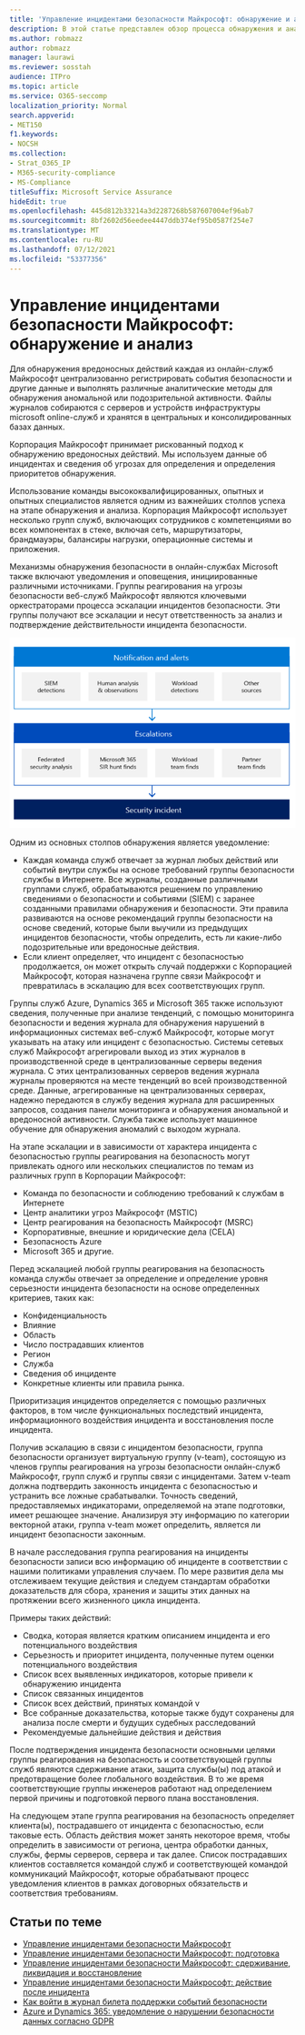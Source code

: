 ```yaml
---
title: 'Управление инцидентами безопасности Майкрософт: обнаружение и анализ'
description: В этой статье представлен обзор процесса обнаружения и анализа инцидентов безопасности в онлайн-службах Microsoft.
ms.author: robmazz
author: robmazz
manager: laurawi
ms.reviewer: sosstah
audience: ITPro
ms.topic: article
ms.service: O365-seccomp
localization_priority: Normal
search.appverid:
- MET150
f1.keywords:
- NOCSH
ms.collection:
- Strat_O365_IP
- M365-security-compliance
- MS-Compliance
titleSuffix: Microsoft Service Assurance
hideEdit: true
ms.openlocfilehash: 445d812b33214a3d2287268b587607004ef96ab7
ms.sourcegitcommit: 8bf2602d56eedee4447ddb374ef95b0587f254e7
ms.translationtype: MT
ms.contentlocale: ru-RU
ms.lasthandoff: 07/12/2021
ms.locfileid: "53377356"
---
```

# <a name="microsoft-security-incident-management-detection-and-analysis"></a>Управление инцидентами безопасности Майкрософт: обнаружение и анализ

Для обнаружения вредоносных действий каждая из онлайн-служб Майкрософт централизованно регистрировать события безопасности и другие данные и выполнять различные аналитические методы для обнаружения аномальной или подозрительной активности. Файлы журналов собираются с серверов и устройств инфраструктуры microsoft online-служб и хранятся в центральных и консолидированных базах данных.

Корпорация Майкрософт принимает рискованный подход к обнаружению вредоносных действий. Мы используем данные об инцидентах и сведения об угрозах для определения и определения приоритетов обнаружения.

Использование команды высококвалифицированных, опытных и опытных специалистов является одним из важнейших столпов успеха на этапе обнаружения и анализа. Корпорация Майкрософт использует несколько групп служб, включающих сотрудников с компетенциями во всех компонентах в стеке, включая сеть, маршрутизаторы, брандмауэры, балансиры нагрузки, операционные системы и приложения.

Механизмы обнаружения безопасности в онлайн-службах Microsoft также включают уведомления и оповещения, инициированные различными источниками. Группы реагирования на угрозы безопасности веб-служб Майкрософт являются ключевыми оркестраторами процесса эскалации инцидентов безопасности. Эти группы получают все эскалации и несут ответственность за анализ и подтверждение действительности инцидента безопасности.

![Рабочий процесс управления инцидентами безопасности](../media/assurance-sim-workflow.png)

Одним из основных столпов обнаружения является уведомление:

- Каждая команда служб отвечает за журнал любых действий или событий внутри службы на основе требований группы безопасности службы в Интернете. Все журналы, созданные различными группами служб, обрабатываются решением по управлению сведениями о безопасности и событиями (SIEM) с заранее созданными правилами обнаружения и безопасности. Эти правила развиваются на основе рекомендаций группы безопасности на основе сведений, которые были выучили из предыдущих инцидентов безопасности, чтобы определить, есть ли какие-либо подозрительные или вредоносные действия.
- Если клиент определяет, что инцидент с безопасностью продолжается, он может открыть случай поддержки с Корпорацией Майкрософт, которая назначена группе связи Майкрософт и превратилась в эскалацию для всех соответствующих групп.

Группы служб Azure, Dynamics 365 и Microsoft 365 также используют сведения, полученные при анализе тенденций, с помощью мониторинга безопасности и ведения журнала для обнаружения нарушений в информационных системах веб-служб Майкрософт, которые могут указывать на атаку или инцидент с безопасностью. Системы сетевых служб Майкрософт агрегировали выход из этих журналов в производственной среде в централизованные серверы ведения журнала. С этих централизованных серверов ведения журнала журналы проверяются на месте тенденций во всей производственной среде. Данные, агрегированные на централизованных серверах, надежно передаются в службу ведения журнала для расширенных запросов, создания панели мониторинга и обнаружения аномальной и вредоносной активности. Служба также использует машинное обучение для обнаружения аномалий с выходом журнала.

На этапе эскалации и в зависимости от характера инцидента с безопасностью группы реагирования на безопасность могут привлекать одного или нескольких специалистов по темам из различных групп в Корпорации Майкрософт:

- Команда по безопасности и соблюдению требований к службам в Интернете
- Центр аналитики угроз Майкрософт (MSTIC)
- Центр реагирования на безопасность Майкрософт (MSRC)
- Корпоративные, внешние и юридические дела (CELA)
- Безопасность Azure
- Microsoft 365 и другие.

Перед эскалацией любой группы реагирования на безопасность команда службы отвечает за определение и определение уровня серьезности инцидента безопасности на основе определенных критериев, таких как:

- Конфиденциальность
- Влияние
- Область
- Число пострадавших клиентов
- Регион
- Служба
- Сведения об инциденте
- Конкретные клиенты или правила рынка.

Приоритизация инцидентов определяется с помощью различных факторов, в том числе функциональных последствий инцидента, информационного воздействия инцидента и восстановления после инцидента.

Получив эскалацию в связи с инцидентом безопасности, группа безопасности организует виртуальную группу (v-team), состоящую из членов группы реагирования на угрозы безопасности онлайн-служб Майкрософт, групп служб и группы связи с инцидентами. Затем v-team должна подтвердить законность инцидента с безопасностью и устранить все ложные срабатывалки. Точность сведений, предоставляемых индикаторами, определяемой на этапе подготовки, имеет решающее значение. Анализируя эту информацию по категории векторной атаки, группа v-team может определить, является ли инцидент безопасности законным.

В начале расследования группа реагирования на инциденты безопасности записи всю информацию об инциденте в соответствии с нашими политиками управления случаем. По мере развития дела мы отслеживаем текущие действия и следуем стандартам обработки доказательств для сбора, хранения и защиты этих данных на протяжении всего жизненного цикла инцидента.

Примеры таких действий:

- Сводка, которая является кратким описанием инцидента и его потенциального воздействия
- Серьезность и приоритет инцидента, полученные путем оценки потенциального воздействия
- Список всех выявленных индикаторов, которые привели к обнаружению инцидента
- Список связанных инцидентов
- Список всех действий, принятых командой v
- Все собранные доказательства, которые также будут сохранены для анализа после смерти и будущих судебных расследований
- Рекомендуемые дальнейшие действия и действия

После подтверждения инцидента безопасности основными целями группы реагирования на безопасность и соответствующей группы служб являются сдерживание атаки, защита службы(ы) под атакой и предотвращение более глобального воздействия. В то же время соответствующие группы инженеров работают над определением первой причины и подготовкой первого плана восстановления.

На следующем этапе группа реагирования на безопасность определяет клиента(ы), пострадавшего от инцидента с безопасностью, если таковые есть. Область действия может занять некоторое время, чтобы определить в зависимости от региона, центра обработки данных, службы, фермы серверов, сервера и так далее. Список пострадавших клиентов составляется командой служб и соответствующей командой коммуникаций Майкрософт, которые обрабатывают процесс уведомления клиентов в рамках договорных обязательств и соответствия требованиям.

## <a name="related-articles"></a>Статьи по теме

- [Управление инцидентами безопасности Майкрософт](assurance-security-incident-management.md)
- [Управление инцидентами безопасности Майкрософт: подготовка](assurance-sim-preparation.md)
- [Управление инцидентами безопасности Майкрософт: сдерживание, ликвидация и восстановление](assurance-sim-containment-eradication-recovery.md)
- [Управление инцидентами безопасности Майкрософт: действие после инцидента](assurance-sim-post-incident-activity.md)
- [Как войти в журнал билета поддержки событий безопасности](/azure/security/fundamentals/event-support-ticket)
- [Azure и Dynamics 365: уведомление о нарушении безопасности данных согласно GDPR](/compliance/regulatory/gdpr-breach-azure-dynamics)
